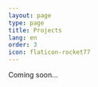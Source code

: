 ```yaml
---
layout: page
type: page
title: Projects
lang: en
order: 3
icon: flaticon-rocket77
---
```


<p class="message">
  Coming soon...
</p>

